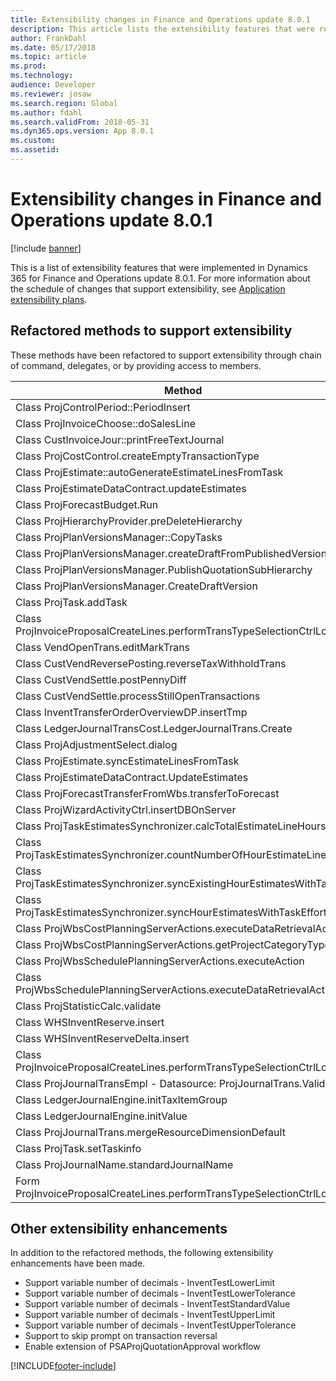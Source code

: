 ```yaml
---
title: Extensibility changes in Finance and Operations update 8.0.1
description: This article lists the extensibility features that were released in Dynamics 365 for Finance and Operations update 8.0.1.
author: FrankDahl
ms.date: 05/17/2018
ms.topic: article
ms.prod: 
ms.technology: 
audience: Developer
ms.reviewer: josaw
ms.search.region: Global
ms.author: fdahl
ms.search.validFrom: 2018-05-31
ms.dyn365.ops.version: App 8.0.1
ms.custom: 
ms.assetid: 
---
```


# Extensibility changes in Finance and Operations update 8.0.1

[!include [banner](../includes/banner.md)]

This is a list of extensibility features that were implemented in Dynamics 365 for Finance and Operations update 8.0.1. For more information about the schedule of changes that support extensibility, see [Application extensibility plans](extensibility-roadmap.md).

## Refactored methods to support extensibility

These methods have been refactored to support extensibility through chain of command, delegates, or by providing access to members.

| Method|
| --------------- |
|Class ProjControlPeriod::PeriodInsert|
|Class ProjInvoiceChoose::doSalesLine|
|Class CustInvoiceJour::printFreeTextJournal|
|Class ProjCostControl.createEmptyTransactionType|
|Class ProjEstimate::autoGenerateEstimateLinesFromTask|
|Class ProjEstimateDataContract.updateEstimates|
|Class ProjForecastBudget.Run|
|Class ProjHierarchyProvider.preDeleteHierarchy|
|Class ProjPlanVersionsManager::CopyTasks|
|Class ProjPlanVersionsManager.createDraftFromPublishedVersion|
|Class ProjPlanVersionsManager.PublishQuotationSubHierarchy|
|Class ProjPlanVersionsManager.CreateDraftVersion|
|Class ProjTask.addTask|
|Class ProjInvoiceProposalCreateLines.performTransTypeSelectionCtrlLookup|
|Class VendOpenTrans.editMarkTrans|
|Class CustVendReversePosting.reverseTaxWithholdTrans|
|Class CustVendSettle.postPennyDiff|
|Class CustVendSettle.processStillOpenTransactions|
|Class InventTransferOrderOverviewDP.insertTmp|
|Class LedgerJournalTransCost.LedgerJournalTrans.Create|
|Class ProjAdjustmentSelect.dialog|
|Class ProjEstimate.syncEstimateLinesFromTask|
|Class ProjEstimateDataContract.UpdateEstimates|
|Class ProjForecastTransferFromWbs.transferToForecast|
|Class ProjWizardActivityCtrl.insertDBOnServer|
|Class ProjTaskEstimatesSynchronizer.calcTotalEstimateLineHours|
|Class ProjTaskEstimatesSynchronizer.countNumberOfHourEstimateLines|
|Class ProjTaskEstimatesSynchronizer.syncExistingHourEstimatesWithTask|
|Class ProjTaskEstimatesSynchronizer.syncHourEstimatesWithTaskEffort|
|Class ProjWbsCostPlanningServerActions.executeDataRetrievalAction|
|Class ProjWbsCostPlanningServerActions.getProjectCategoryTypes|
|Class ProjWbsSchedulePlanningServerActions.executeAction|
|Class ProjWbsSchedulePlanningServerActions.executeDataRetrievalAction|
|Class ProjStatisticCalc.validate|
|Class WHSInventReserve.insert|
|Class WHSInventReserveDelta.insert|
|Class ProjInvoiceProposalCreateLines.performTransTypeSelectionCtrlLookup|
|Class ProjJournalTransEmpl - Datasource: ProjJournalTrans.Validate|
|Class LedgerJournalEngine.initTaxItemGroup|
|Class LedgerJournalEngine.initValue|
|Class ProjJournalTrans.mergeResourceDimensionDefault|
|Class ProjTask.setTaskinfo|
|Class ProjJournalName.standardJournalName|
|Form ProjInvoiceProposalCreateLines.performTransTypeSelectionCtrlLookup|

## Other extensibility enhancements

In addition to the refactored methods, the following extensibility enhancements have been made.

- Support variable number of decimals - InventTestLowerLimit
- Support variable number of decimals -  InventTestLowerTolerance
- Support variable number of decimals -  InventTestStandardValue 
- Support variable number of decimals -  InventTestUpperLimit
- Support variable number of decimals - InventTestUpperTolerance
- Support to skip prompt on transaction reversal
- Enable extension of PSAProjQuotationApproval workflow


[!INCLUDE[footer-include](../../../includes/footer-banner.md)]
